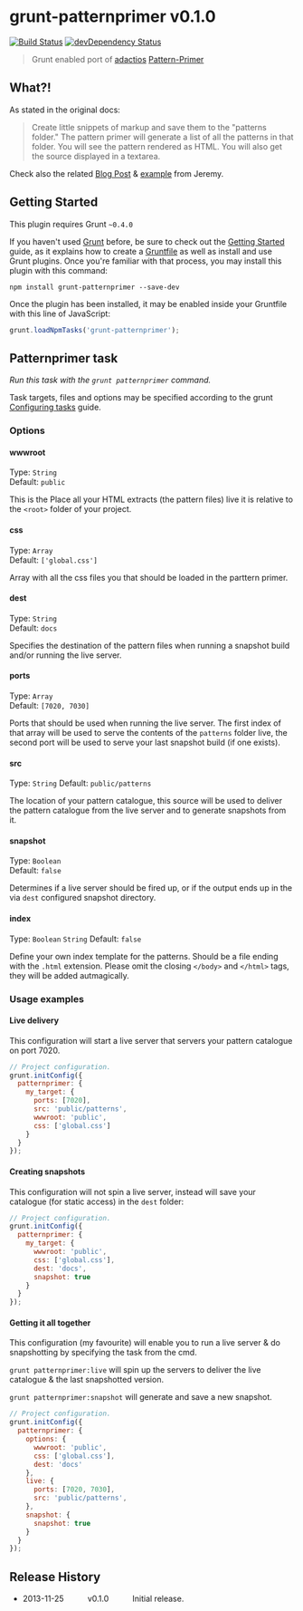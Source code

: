 # grunt-patternprimer v0.1.0 

[![Build Status](https://travis-ci.org/asciidisco/grunt-patternprimer.png?branch=master)](https://travis-ci.org/asciidisco/grunt-patternprimer) [![devDependency Status](https://david-dm.org/stevebritton/grunt-patternprimer/dev-status.svg?theme=shields.io)](https://david-dm.org/stevebritton/grunt-patternprimer#info=devDependencies)

> Grunt enabled port of [adactios](https://github.com/adactio) [Pattern-Primer](https://github.com/adactio/Pattern-Primer)



## What?!
As stated in the original docs:
> Create little snippets of markup and save them to the "patterns folder." The pattern primer will generate a list of all the patterns in that folder. You will see the pattern rendered as HTML. You will also get the source displayed in a textarea.

Check also the related [Blog Post](http://adactio.com/journal/5028/) & [example](http://patternprimer.adactio.com/) from Jeremy.

## Getting Started
This plugin requires Grunt `~0.4.0`

If you haven't used [Grunt](http://gruntjs.com/) before, be sure to check out the [Getting Started](http://gruntjs.com/getting-started) guide, as it explains how to create a [Gruntfile](http://gruntjs.com/sample-gruntfile) as well as install and use Grunt plugins. Once you're familiar with that process, you may install this plugin with this command:

```shell
npm install grunt-patternprimer --save-dev
```

Once the plugin has been installed, it may be enabled inside your Gruntfile with this line of JavaScript:

```js
grunt.loadNpmTasks('grunt-patternprimer');
```

## Patternprimer task
_Run this task with the `grunt patternprimer` command._

Task targets, files and options may be specified according to the grunt [Configuring tasks](http://gruntjs.com/configuring-tasks) guide.

### Options

#### wwwroot
Type: `String`  
Default: `public`

This is the Place all your HTML extracts (the pattern files) live it is relative to the  `<root>` folder of your project.

#### css
Type: `Array`  
Default: `['global.css']`

Array with all the css files you that should be loaded in the parttern primer.

#### dest
Type: `String`  
Default: `docs`

Specifies the destination of the pattern files when running a snapshot build and/or running the live server.

#### ports
Type: `Array`  
Default: `[7020, 7030]`

Ports that should be used when running the live server. The first index of that array will be used to serve the contents of the
`patterns` folder live, the second port will be used to serve your last snapshot build (if one exists).

#### src
Type: `String`
Default: `public/patterns`

The location of your pattern catalogue, this source will be used to deliver the pattern catalogue from the live server
and to generate snapshots from it.

#### snapshot
Type: `Boolean`  
Default: `false`

Determines if a live server should be fired up, or if the output ends up in the via `dest` configured snapshot directory.

#### index
Type: `Boolean` `String`
Default: `false`

Define your own index template for the patterns. Should be a file ending with the `.html` extension.
Please omit the closing `</body>` and `</html>` tags, they will be added autmagically.

### Usage examples

#### Live delivery

This configuration will start a live server that servers your pattern catalogue on port 7020.

```js
// Project configuration.
grunt.initConfig({
  patternprimer: {
    my_target: {
      ports: [7020],
      src: 'public/patterns',
      wwwroot: 'public',
      css: ['global.css']      
    }
  }
});
```

#### Creating snapshots

This configuration will not spin a live server, instead will save your catalogue (for static access)
in the `dest` folder:

```js
// Project configuration.
grunt.initConfig({
  patternprimer: {
    my_target: {
      wwwroot: 'public',
      css: ['global.css'],
      dest: 'docs',
      snapshot: true
    }
  }
});
```

#### Getting it all together

This configuration (my favourite) will enable you to run a live server & do snapshotting by specifying
the task from the cmd.

`grunt patternprimer:live` will spin up the servers to deliver the live catalogue & the last snapshotted version.

`grunt patternprimer:snapshot` will generate and save a new snapshot.
 
```js
// Project configuration.
grunt.initConfig({
  patternprimer: {
    options: {
      wwwroot: 'public',
      css: ['global.css'],
      dest: 'docs'
    },
    live: {
      ports: [7020, 7030],
      src: 'public/patterns',
    },
    snapshot: {
      snapshot: true
    }
  }
});
```

## Release History
 * 2013-11-25   v0.1.0   Initial release.
